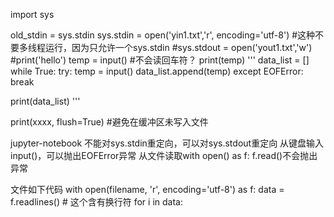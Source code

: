 import sys

old_stdin = sys.stdin
sys.stdin = open('yin1.txt','r', encoding='utf-8') #这种不要多线程运行，因为只允许一个sys.stdin
#sys.stdout = open('yout1.txt','w')
#print('hello')
temp = input() #不会读回车符？
print(temp)
'''
data_list = []
while True:
    try:
        temp = input()
        data_list.append(temp)
    except EOFError:
        break

print(data_list)
'''

print(xxxx, flush=True) #避免在缓冲区未写入文件


jupyter-notebook 不能对sys.stdin重定向，可以对sys.stdout重定向
从键盘输入input()，可以抛出EOFError异常
从文件读取with open() as f: f.read()不会抛出异常

文件如下代码
with open(filename, 'r', encoding='utf-8') as f:
        data = f.readlines()  # 这个含有换行符
        for i in data:
